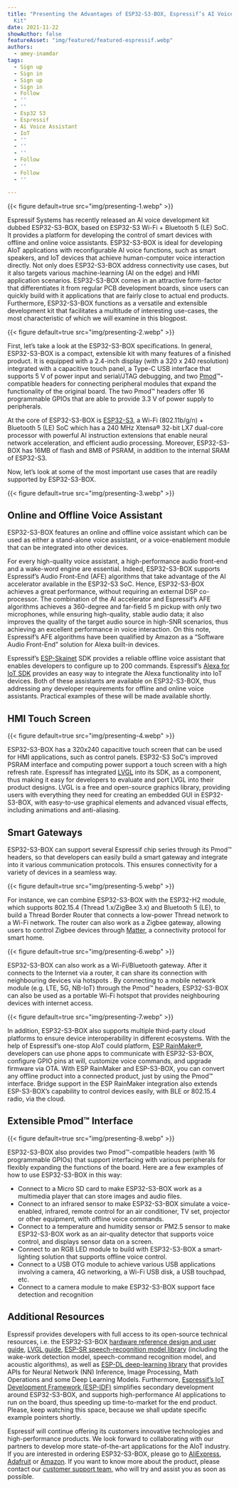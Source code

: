 ```yaml
---
title: "Presenting the Advantages of ESP32-S3-BOX, Espressif’s AI Voice Development
  Kit"
date: 2021-11-22
showAuthor: false
featureAsset: "img/featured/featured-espressif.webp"
authors:
  - amey-inamdar
tags:
  - Sign up
  - Sign in
  - Sign up
  - Sign in
  - Follow
  - ''
  - ''
  - Esp32 S3
  - Espressif
  - Ai Voice Assistant
  - IoT
  - ''
  - ''
  - ''
  - Follow
  - ''
  - Follow
  - ''

---
```

{{< figure
    default=true
    src="img/presenting-1.webp"
    >}}

Espressif Systems has recently released an AI voice development kit dubbed ESP32-S3-BOX, based on ESP32-S3 Wi-Fi + Bluetooth 5 (LE) SoC. It provides a platform for developing the control of smart devices with offline and online voice assistants. ESP32-S3-BOX is ideal for developing AIoT applications with reconfigurable AI voice functions, such as smart speakers, and IoT devices that achieve human-computer voice interaction directly. Not only does ESP32-S3-BOX address connectivity use cases, but it also targets various machine-learning (AI on the edge) and HMI application scenarios. ESP32-S3-BOX comes in an attractive form-factor that differentiates it from regular PCB development boards, since users can quickly build with it applications that are fairly close to actual end products. Furthermore, ESP32-S3-BOX functions as a versatile and extensible development kit that facilitates a multitude of interesting use-cases, the most characteristic of which we will examine in this blogpost.

{{< figure
    default=true
    src="img/presenting-2.webp"
    >}}

First, let’s take a look at the ESP32-S3-BOX specifications. In general, ESP32-S3-BOX is a compact, extensible kit with many features of a finished product. It is equipped with a 2.4-inch display (with a 320 x 240 resolution) integrated with a capacitive touch panel, a Type-C USB interface that supports 5 V of power input and serial/JTAG debugging, and two [Pmod](https://digilent.com/reference/pmod/start)™-compatible headers for connecting peripheral modules that expand the functionality of the original board. The two Pmod™ headers offer 16 programmable GPIOs that are able to provide 3.3 V of power supply to peripherals.

At the core of ESP32-S3-BOX is [ESP32-S3](https://www.espressif.com/en/products/socs/esp32-s3), a Wi-Fi (802.11b/g/n) + Bluetooth 5 (LE) SoC which has a 240 MHz Xtensa® 32-bit LX7 dual-core processor with powerful AI instruction extensions that enable neural network acceleration, and efficient audio processing. Moreover, ESP32-S3-BOX has 16MB of flash and 8MB of PSRAM, in addition to the internal SRAM of ESP32-S3.

Now, let’s look at some of the most important use cases that are readily supported by ESP32-S3-BOX.

{{< figure
    default=true
    src="img/presenting-3.webp"
    >}}

## Online and Offline Voice Assistant

ESP32-S3-BOX features an online and offline voice assistant which can be used as either a stand-alone voice assistant, or a voice-enablement module that can be integrated into other devices.

For every high-quality voice assistant, a high-performance audio front-end and a wake-word engine are essential. Indeed, ESP32-S3-BOX supports Espressif’s Audio Front-End (AFE) algorithms that take advantage of the AI accelerator available in the ESP32-S3 SoC. Hence, ESP32-S3-BOX achieves a great performance, without requiring an external DSP co-processor. The combination of the AI accelerator and Espressif’s AFE algorithms achieves a 360-degree and far-field 5 m pickup with only two microphones, while ensuring high-quality, stable audio data; it also improves the quality of the target audio source in high-SNR scenarios, thus achieving an excellent performance in voice interaction. On this note, Espressif’s AFE algorithms have been qualified by Amazon as a “Software Audio Front-End” solution for Alexa built-in devices.

Espressif’s [ESP-Skainet](https://github.com/espressif/esp-skainet) SDK provides a reliable offline voice assistant that enables developers to configure up to 200 commands. Espressif’s [Alexa for IoT SDK](https://github.com/espressif/esp-va-sdk) provides an easy way to integrate the Alexa functionality into IoT devices. Both of these assistants are available on ESP32-S3-BOX, thus addressing any developer requirements for offline and online voice assistants. Practical examples of these will be made available shortly.

## HMI Touch Screen

{{< figure
    default=true
    src="img/presenting-4.webp"
    >}}

ESP32-S3-BOX has a 320x240 capacitive touch screen that can be used for HMI applications, such as control panels. ESP32-S3 SoC’s improved PSRAM interface and computing power support a touch screen with a high refresh rate. Espressif has integrated [LVGL](https://github.com/espressif/esp-iot-solution/blob/release/v1.1/documents/hmi_solution/littlevgl/littlevgl_guide_en.md) into its SDK, as a component, thus making it easy for developers to evaluate and port LVGL into their product designs. LVGL is a free and open-source graphics library, providing users with everything they need for creating an embedded GUI in ESP32-S3-BOX, with easy-to-use graphical elements and advanced visual effects, including animations and anti-aliasing.

## Smart Gateways

ESP32-S3-BOX can support several Espressif chip series through its Pmod™ headers, so that developers can easily build a smart gateway and integrate into it various communication protocols. This ensures connectivity for a variety of devices in a seamless way.

{{< figure
    default=true
    src="img/presenting-5.webp"
    >}}

For instance, we can combine ESP32-S3-BOX with the ESP32-H2 module, which supports 802.15.4 (Thread 1.x/ZigBee 3.x) and Bluetooth 5 (LE), to build a Thread Border Router that connects a low-power Thread network to a Wi-Fi network. The router can also work as a Zigbee gateway, allowing users to control Zigbee devices through [Matter](https://buildwithmatter.com), a connectivity protocol for smart home.

{{< figure
    default=true
    src="img/presenting-6.webp"
    >}}

ESP32-S3-BOX can also work as a Wi-Fi/Bluetooth gateway. After it connects to the Internet via a router, it can share its connection with neighbouring devices via hotspots . By connecting to a mobile network module (e.g. LTE, 5G, NB-IoT) through the Pmod™ headers, ESP32-S3-BOX can also be used as a portable Wi-Fi hotspot that provides neighbouring devices with internet access.

{{< figure
    default=true
    src="img/presenting-7.webp"
    >}}

In addition, ESP32-S3-BOX also supports multiple third-party cloud platforms to ensure device interoperability in different ecosystems. With the help of Espressif’s one-stop AIoT could platform, [ESP RainMaker®](https://rainmaker.espressif.com), developers can use phone apps to communicate with ESP32-S3-BOX, configure GPIO pins at will, customize voice commands, and upgrade firmware via OTA. With ESP RainMaker and ESP-S3-BOX, you can convert any offline product into a connected product, just by using the Pmod™ interface. Bridge support in the ESP RainMaker integration also extends ESP-S3-BOX’s capability to control devices easily, with BLE or 802.15.4 radio, via the cloud.

## Extensible Pmod™ Interface

{{< figure
    default=true
    src="img/presenting-8.webp"
    >}}

ESP32-S3-BOX also provides two Pmod™-compatible headers (with 16 programmable GPIOs) that support interfacing with various peripherals for flexibly expanding the functions of the board. Here are a few examples of how to use ESP32-S3-BOX in this way:

- Connect to a Micro SD card to make ESP32-S3-BOX work as a multimedia player that can store images and audio files.
- Connect to an infrared sensor to make ESP32-S3-BOX simulate a voice-enabled, infrared, remote control for an air conditioner, TV set, projector or other equipment, with offline voice commands.
- Connect to a temperature and humidity sensor or PM2.5 sensor to make ESP32-S3-BOX work as an air-quality detector that supports voice control, and displays sensor data on a screen.
- Connect to an RGB LED module to build with ESP32-S3-BOX a smart-lighting solution that supports offline voice control.
- Connect to a USB OTG module to achieve various USB applications involving a camera, 4G networking, a Wi-Fi USB disk, a USB touchpad, etc.
- Connect to a camera module to make ESP32-S3-BOX support face detection and recognition

## Additional Resources

Espressif provides developers with full access to its open-source technical resources, i.e. the ESP32-S3-BOX [hardware reference design and user guide](https://github.com/espressif/esp-box), [LVGL guide](https://github.com/espressif/esp-iot-solution/blob/release/v1.1/documents/hmi_solution/littlevgl/littlevgl_guide_en.md), [ESP-SR speech-recognition model library](https://github.com/espressif/esp-sr/tree/66e21f6cc384d6b4aec077c187ebb0f5fbb4c5ff) (including the wake-work detection model, speech-command recognition model, and acoustic algorithms), as well as [ESP-DL deep-learning library](https://github.com/espressif/esp-dl/blob/master/README.md) that provides APIs for Neural Network (NN) Inference, Image Processing, Math Operations and some Deep Learning Models. Furthermore, [Espressif’s IoT Development Framework (ESP-IDF)](https://www.espressif.com/en/products/sdks/esp-idf) simplifies secondary development around ESP32-S3-BOX, and supports high-performance AI applications to run on the board, thus speeding up time-to-market for the end product. Please, keep watching this space, because we shall update specific example pointers shortly.

Espressif will continue offering its customers innovative technologies and high-performance products. We look forward to collaborating with our partners to develop more state-of-the-art applications for the AIoT industry. If you are interested in ordering ESP32-S3-BOX, please go to [AliExpress](https://www.aliexpress.com/item/1005005920207976.html), [Adafruit](https://www.adafruit.com/product/5290) or [Amazon](https://www.amazon.com/dp/B09JZ8XWCN?ref=myi_title_dp). If you want to know more about the product, please contact our [customer support team](https://www.espressif.com/en/contact-us/sales-questions), who will try and assist you as soon as possible.
